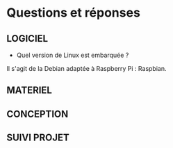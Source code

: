 # Questions et réponses


LOGICIEL
--------

* Quel version de Linux est embarquée ?

Il s'agit de la Debian adaptée à Raspberry Pi : Raspbian.



MATERIEL
--------



CONCEPTION
----------



SUIVI PROJET
------------








